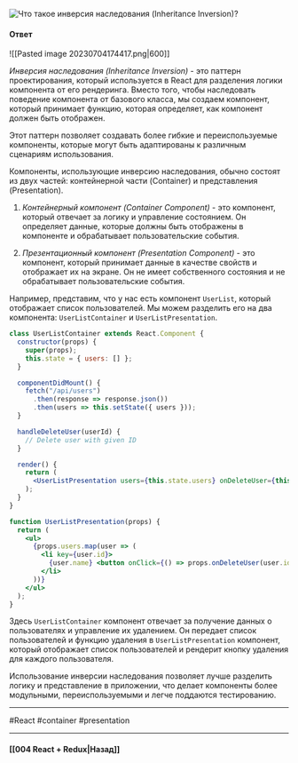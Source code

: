 ![Что такое инверсия наследования (Inheritance Inversion)?](https://youtu.be/HBSAjY-xh3k?t=301)

#### Ответ

![[Pasted image 20230704174417.png|600]]

*Инверсия наследования (Inheritance Inversion)* - это паттерн проектирования, который используется в React для разделения логики компонента от его рендеринга. Вместо того, чтобы наследовать поведение компонента от базового класса, мы создаем компонент, который принимает функцию, которая определяет, как компонент должен быть отображен.

Этот паттерн позволяет создавать более гибкие и переиспользуемые компоненты, которые могут быть адаптированы к различным сценариям использования. 

Компоненты, использующие инверсию наследования, обычно состоят из двух частей: контейнерной части (Container) и представления (Presentation).

1. *Контейнерный компонент (Container Component)* - это компонент, который отвечает за логику и управление состоянием. Он определяет данные, которые должны быть отображены в компоненте и обрабатывает пользовательские события.

2. *Презентационный компонент (Presentation Component)* - это компонент, который принимает данные в качестве свойств и отображает их на экране. Он не имеет собственного состояния и не обрабатывает пользовательские события.

Например, представим, что у нас есть компонент `UserList`, который отображает список пользователей. Мы можем разделить его на два компонента: `UserListContainer` и `UserListPresentation`.

```jsx
class UserListContainer extends React.Component {
  constructor(props) {
    super(props);
    this.state = { users: [] };
  }

  componentDidMount() {
    fetch("/api/users")
      .then(response => response.json())
      .then(users => this.setState({ users }));
  }

  handleDeleteUser(userId) {
    // Delete user with given ID
  }

  render() {
    return (
      <UserListPresentation users={this.state.users} onDeleteUser={this.handleDeleteUser} />
    );
  }
}

function UserListPresentation(props) {
  return (
    <ul>
      {props.users.map(user => (
        <li key={user.id}>
          {user.name} <button onClick={() => props.onDeleteUser(user.id)}>Delete</button>
        </li>
      ))}
    </ul>
  );
}
```

Здесь `UserListContainer` компонент отвечает за получение данных о пользователях и управление их удалением. Он передает список пользователей и функцию удаления в `UserListPresentation` компонент, который отображает список пользователей и рендерит кнопку удаления для каждого пользователя.

Использование инверсии наследования позволяет лучше разделить логику и представление в приложении, что делает компоненты более модульными, переиспользуемыми и легче поддаются тестированию.

____
#React #container #presentation

____

#### [[004 React + Redux|Назад]]